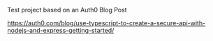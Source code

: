 Test project based on an Auth0 Blog Post

https://auth0.com/blog/use-typescript-to-create-a-secure-api-with-nodejs-and-express-getting-started/
